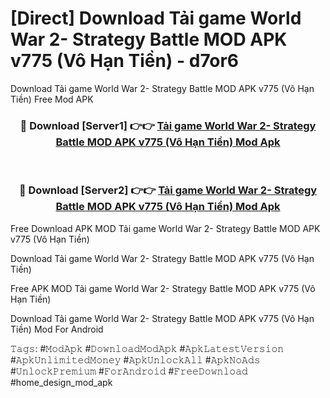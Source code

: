 # [Direct] Download Tải game World War 2- Strategy Battle MOD APK v775 (Vô Hạn Tiền) - d7or6
Download Tải game World War 2- Strategy Battle MOD APK v775 (Vô Hạn Tiền) Free Mod APK

<div align="center">
<h3>🔴 Download [Server1] 👉👉 <a href="https://apk-comot.site?title=Tải_game_World_War_2-_Strategy_Battle_MOD_APK_v775_(Vô_Hạn_Tiền)">Tải game World War 2- Strategy Battle MOD APK v775 (Vô Hạn Tiền) Mod Apk</a></h3><br>

<h3>🔴 Download [Server2] 👉👉 <a href="https://apk-comot.site?title=Tải_game_World_War_2-_Strategy_Battle_MOD_APK_v775_(Vô_Hạn_Tiền)">Tải game World War 2- Strategy Battle MOD APK v775 (Vô Hạn Tiền) Mod Apk</a></h3>
</div>


Free Download APK MOD Tải game World War 2- Strategy Battle MOD APK v775 (Vô Hạn Tiền)

Download Tải game World War 2- Strategy Battle MOD APK v775 (Vô Hạn Tiền) 

Free APK MOD Tải game World War 2- Strategy Battle MOD APK v775 (Vô Hạn Tiền) 

Download Tải game World War 2- Strategy Battle MOD APK v775 (Vô Hạn Tiền) Mod For Android

𝚃𝚊𝚐𝚜: #𝙼𝚘𝚍𝙰𝚙𝚔 #𝙳𝚘𝚠𝚗𝚕𝚘𝚊𝚍𝙼𝚘𝚍𝙰𝚙𝚔 #𝙰𝚙𝚔𝙻𝚊𝚝𝚎𝚜𝚝𝚅𝚎𝚛𝚜𝚒𝚘𝚗 #𝙰𝚙𝚔𝚄𝚗𝚕𝚒𝚖𝚒𝚝𝚎𝚍𝙼𝚘𝚗𝚎𝚢 #𝙰𝚙𝚔𝚄𝚗𝚕𝚘𝚌𝚔𝙰𝚕𝚕 #𝙰𝚙𝚔𝙽𝚘𝙰𝚍𝚜 #𝚄𝚗𝚕𝚘𝚌𝚔𝙿𝚛𝚎𝚖𝚒𝚞𝚖 #𝙵𝚘𝚛𝙰𝚗𝚍𝚛𝚘𝚒𝚍 #𝙵𝚛𝚎𝚎𝙳𝚘𝚠𝚗𝚕𝚘𝚊𝚍 #home_design_mod_apk
